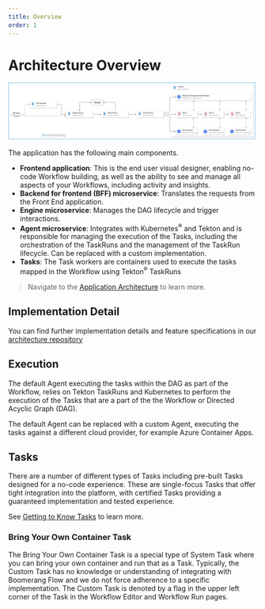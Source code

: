 ```yaml
---
title: Overview
order: 1
---
```


# Architecture Overview

![Architecture](./assets/img/architecture-components.png)

The application has the following main components.

- **Frontend application**: This is the end user visual designer, enabling no-code Workflow building, as well as the ability to see and manage all aspects of your Workflows, including activity and insights.
- **Backend for frontend (BFF) microservice**: Translates the requests from the Front End application.
- **Engine microservice**: Manages the DAG lifecycle and trigger interactions.
- **Agent microservice**: Integrates with Kubernetes<sup>®</sup> and Tekton and is responsible for managing the execution of the Tasks, including the orchestration of the TaskRuns and the management of the TaskRun lifecycle. Can be replaced with a custom implementation.
- **Tasks**: The Task workers are containers used to execute the tasks mapped in the Workflow using Tekton<sup>®</sup> TaskRuns

> Navigate to the [Application Architecture](../architecture/application) to learn more.

## Implementation Detail

You can find further implementation details and feature specifications in our [architecture repository](https://github.com/boomerang-io/architecture)

## Execution

The default Agent executing the tasks within the DAG as part of the Workflow, relies on Tekton TaskRuns and Kubernetes to perform the execution of the Tasks that are a part of the the Workflow or Directed Acyclic Graph (DAG).

The default Agent can be replaced with a custom Agent, executing the tasks against a different cloud provider, for example Azure Container Apps.

## Tasks

There are a number of different types of Tasks including pre-built Tasks designed for a no-code experience. These are single-focus Tasks that offer tight integration into the platform, with certified Tasks providing a guaranteed implementation and tested experience.

See [Getting to Know Tasks](../fundamentals/tasks) to learn more.

### Bring Your Own Container Task

The Bring Your Own Container Task is a special type of System Task where you can bring your own container and run that as a Task. Typically, the Custom Task has no knowledge or understanding of integrating with Boomerang Flow and we do not force adherence to a specific implementation. The Custom Task is denoted by a flag in the upper left corner of the Task in the Workflow Editor and Workflow Run pages.
